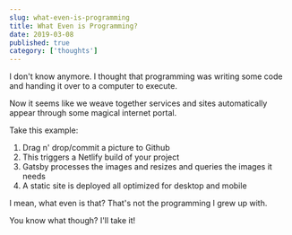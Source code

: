 ```yaml
---
slug: what-even-is-programming
title: What Even is Programming?
date: 2019-03-08
published: true
category: ['thoughts']
---
```


I don't know anymore. I thought that programming was writing some code and handing it over to a computer to execute.

Now it seems like we weave together services and sites automatically appear through some magical internet portal.

Take this example:

1. Drag n' drop/commit a picture to Github
2. This triggers a Netlify build of your project
3. Gatsby processes the images and resizes and queries the images it needs
4. A static site is deployed all optimized for desktop and mobile

I mean, what even is that? That's not the programming I grew up with.

You know what though? I'll take it!

